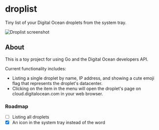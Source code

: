 # droplist
Tiny list of your Digital Ocean droplets from the system tray.

![Droplist screenshot](docs/screenshot.png)

## About
This is a toy project for using Go and the Digital Ocean developers API.

Current functionality includes:
* Listing a single droplet by name, IP address, and showing a cute emoji flag that represents the droplet's datacenter.
* Clicking on the item in the menu will open the droplet's page on cloud.digitalocean.com in your web browser.

### Roadmap
 - [ ] Listing all droplets
 - [x] An icon in the system tray instead of the word
